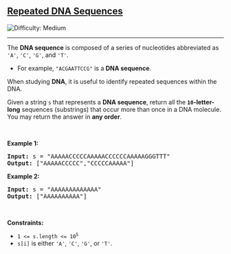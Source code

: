 <h2><a href="https://leetcode.com/problems/repeated-dna-sequences">Repeated DNA Sequences</a></h2> <img src='https://img.shields.io/badge/Difficulty-Medium-orange' alt='Difficulty: Medium' /><hr><p>The <strong>DNA sequence</strong> is composed of a series of nucleotides abbreviated as <code>&#39;A&#39;</code>, <code>&#39;C&#39;</code>, <code>&#39;G&#39;</code>, and <code>&#39;T&#39;</code>.</p>

<ul>
	<li>For example, <code>&quot;ACGAATTCCG&quot;</code> is a <strong>DNA sequence</strong>.</li>
</ul>

<p>When studying <strong>DNA</strong>, it is useful to identify repeated sequences within the DNA.</p>

<p>Given a string <code>s</code> that represents a <strong>DNA sequence</strong>, return all the <strong><code>10</code>-letter-long</strong> sequences (substrings) that occur more than once in a DNA molecule. You may return the answer in <strong>any order</strong>.</p>

<p>&nbsp;</p>
<p><strong class="example">Example 1:</strong></p>
<pre><strong>Input:</strong> s = "AAAAACCCCCAAAAACCCCCCAAAAAGGGTTT"
<strong>Output:</strong> ["AAAAACCCCC","CCCCCAAAAA"]
</pre><p><strong class="example">Example 2:</strong></p>
<pre><strong>Input:</strong> s = "AAAAAAAAAAAAA"
<strong>Output:</strong> ["AAAAAAAAAA"]
</pre>
<p>&nbsp;</p>
<p><strong>Constraints:</strong></p>

<ul>
	<li><code>1 &lt;= s.length &lt;= 10<sup>5</sup></code></li>
	<li><code>s[i]</code> is either <code>&#39;A&#39;</code>, <code>&#39;C&#39;</code>, <code>&#39;G&#39;</code>, or <code>&#39;T&#39;</code>.</li>
</ul>
